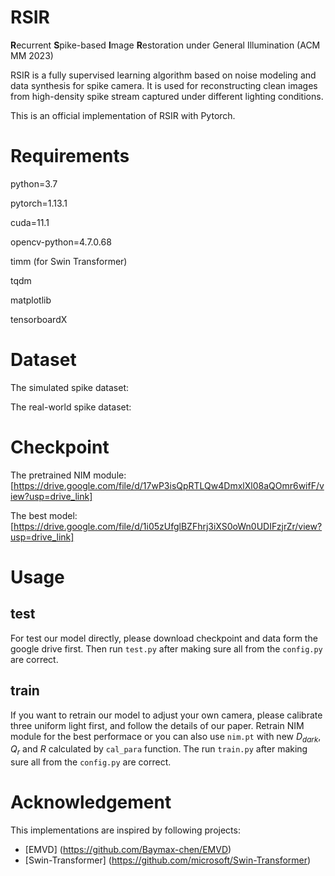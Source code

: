 # RSIR
**R**ecurrent **S**pike-based **I**mage **R**estoration under General Illumination (ACM MM 2023)

RSIR is a fully supervised learning algorithm based on noise modeling and data synthesis for spike camera.
It is used for reconstructing clean images from high-density spike stream captured under different lighting conditions.

This is an official implementation of RSIR with Pytorch.

# Requirements
python=3.7

pytorch=1.13.1

cuda=11.1

opencv-python=4.7.0.68

timm (for Swin Transformer)

tqdm

matplotlib

tensorboardX

# Dataset
The simulated spike dataset:

The real-world spike dataset:

# Checkpoint
The pretrained NIM module:[https://drive.google.com/file/d/17wP3isQpRTLQw4DmxlXl08aQOmr6wifF/view?usp=drive_link]

The best model:[https://drive.google.com/file/d/1i05zUfglBZFhrj3iXS0oWn0UDIFzjrZr/view?usp=drive_link]

# Usage
## test
For test our model directly, please download checkpoint and data form the google drive first.
Then run `test.py` after making sure all from the `config.py` are correct. 

## train
If you want to retrain our model to adjust your own camera, please calibrate three uniform light first, and follow the details of our paper.
Retrain NIM module for the best performace or you can also use `nim.pt` with new $D_{dark}$, $Q_r$ and $R$ calculated by `cal_para` function.
The run `train.py` after making sure all from the `config.py` are correct.

# Acknowledgement
This implementations are inspired by following projects:

- [EMVD] (https://github.com/Baymax-chen/EMVD)
- [Swin-Transformer] (https://github.com/microsoft/Swin-Transformer)

